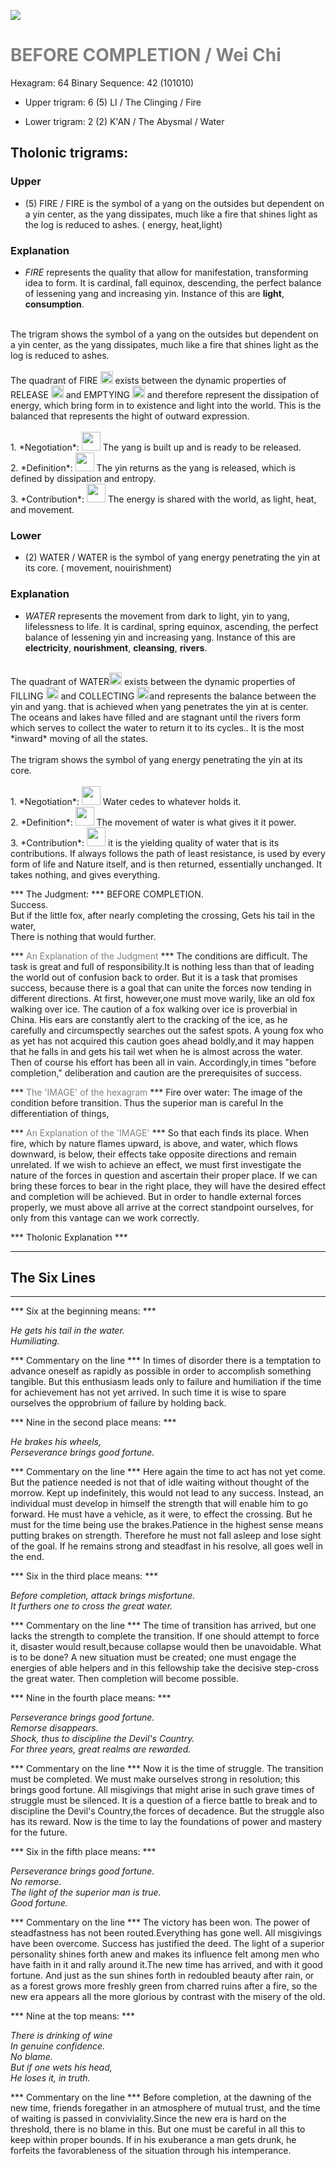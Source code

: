 

![](/assets/hexagram64.png)

# <span style="color:gray">BEFORE COMPLETION /  Wei Chi </span>
Hexagram: 64
Binary Sequence: 42 (101010)

* Upper trigram: 6 (5) LI / The Clinging / Fire

* Lower trigram: 2 (2) K'AN / The Abysmal / Water

## <span style="brown:gray">Tholonic trigrams: </span>

### <span style="brown:gray">Upper </span>

* (5) FIRE / FIRE is the symbol of a yang on the outsides but dependent on a yin center, as the yang dissipates, much like a fire that shines light as the log is reduced to ashes. ( energy, heat,light)

### <span style="brown:gray">Explanation</span>

* *FIRE* represents the quality that allow for manifestation, transforming idea to form. It is cardinal, fall equinox, descending, the perfect balance of lessening yang and increasing yin. Instance of this are **light**, **consumption**.<br/>
<br/>
The trigram shows the symbol of a yang on the outsides but dependent on a yin center, as the yang dissipates, much like a fire that shines light as the log is reduced to ashes.<br/>
<br/>
The quadrant of FIRE <img src="../Images/bc/trigram-b05.png" style="width:20px"/> exists between the dynamic properties of RELEASE <img src="../Images/bc/trigram-b06.png" style="width:20px"/> and EMPTYING <img src="../Images/bc/trigram-b04.png" style="width:20px"/> and therefore represent the dissipation of energy, which bring form in to existence and light into the world. This is the balanced that represents the hight of outward expression.<br/>
<br/>
1. *Negotiation*: <img src="../Images/bc/yang.png" style="width:30px"/> The yang is built up and is ready to be released.<br/>
2. *Definition*: <img src="../Images/bc/yin.png" style="width:30px"/> The yin returns as the yang is released, which is defined by dissipation and entropy.<br/>
3. *Contribution*: <img src="../Images/bc/yang.png" style="width:30px"/> The energy is shared with the world, as light, heat, and movement. <br/>


### <span style="brown:gray">Lower </span>

* (2) WATER / WATER is the symbol of yang energy penetrating the yin at its core.  ( movement, nouirishment)

### <span style="brown:gray">Explanation</span>

* *WATER* represents the movement from dark to light, yin to yang, lifelessness to life.  It is cardinal, spring equinox, ascending, the perfect balance of lessening yin and increasing yang. Instance of this are **electricity**, **nourishment**, **cleansing**, **rivers**.<br/>
<br/>
The quadrant of WATER<img src="../Images/bc/trigram-b02.png" style="width:20px"/> exists between the dynamic properties of FILLING <img src="../Images/bc/trigram-b01.png" style="width:20px"/> and COLLECTING <img src="../Images/bc/trigram-b03.png" style="width:20px"/>and represents the balance between the yin and yang. that is achieved when yang penetrates the yin at is center. The oceans and lakes have filled and are stagnant until the rivers form which serves to collect the water to return it to its cycles..  It is the most *inward* moving of all the states.<br/>
<br/>
The trigram shows the symbol of yang energy penetrating the yin at its core. <br/>
<br/>
1. *Negotiation*: <img src="../Images/bc/yin.png" style="width:30px"/> Water cedes to whatever holds it.<br/>
2. *Definition*: <img src="../Images/bc/yang.png" style="width:30px"/> The movement of water is what gives it it power.<br/>
3. *Contribution*: <img src="../Images/bc/yin.png" style="width:30px"/> it is the yielding quality of water that is its contributions. If always follows the path of least resistance, is used by every form of life and Nature itself, and is then returned, essentially unchanged. It takes nothing, and gives everything.



*** The Judgment: ***
BEFORE COMPLETION.<br/>
Success.<br/>
But if the little fox, after nearly completing the crossing, Gets his tail in the water,<br/>
There is nothing that would further.


*** <span style="color:gray">An Explanation of the Judgment</span> ***
The conditions are difficult. The task is great and full of responsibility.It is nothing less than that of leading the world out of confusion back to order. But it is a task that promises success, because there is a goal that can unite the forces now tending in different directions. At first, however,one must move warily, like an old fox walking over ice. The caution of a fox walking over ice is proverbial in China. His ears are constantly alert to the cracking of the ice, as he carefully and circumspectly searches out the safest spots. A young fox who as yet has not acquired this caution goes ahead boldly,and it may happen that he falls in and gets his tail wet when he is almost across the water. Then of course his effort has been all in vain. Accordingly,in times "before completion," deliberation and caution are the prerequisites of success.

*** <span style="color:gray">The 'IMAGE' of the hexagram</span> ***
Fire over water: The image of the condition before transition. Thus the superior man is careful In the differentiation of things,

*** <span style="color:gray">An Explanation of the 'IMAGE'</span> ***
So that each finds its place. When fire, which by nature flames upward, is above, and water, which flows downward, is below, their effects take opposite directions and remain unrelated. If we wish to achieve an effect, we must first investigate the nature of the forces in question and ascertain their proper place. If we can bring these forces to bear in the right place, they will have the desired effect and completion will be achieved. But in order to handle external forces properly, we must above all arrive at the correct standpoint ourselves, for only from this vantage can we work correctly.

*** <span style="brown:gray">Tholonic Explanation </span> ***





---
## The Six Lines ##
---
*** Six at the beginning means: ***

_He gets his tail in the water.<br/>
Humiliating._

*** Commentary on the line ***
In times of disorder there is a temptation to advance oneself as rapidly as possible in order to accomplish something tangible. But this enthusiasm leads only to failure and humiliation if the time for achievement has not yet arrived. In such time it is wise to spare ourselves the opprobrium of failure by holding back.

*** Nine in the second place means: ***

_He brakes his wheels,<br/>
Perseverance brings good fortune._

*** Commentary on the line ***
Here again the time to act has not yet come. But the patience needed is not that of idle waiting without thought of the morrow. Kept up indefinitely, this would not lead to any success. Instead, an individual must develop in himself the strength that will enable him to go forward. He must have a vehicle, as it were, to effect the crossing. But he must for the time being use the brakes.Patience in the highest sense means putting brakes on strength. Therefore he must not fall asleep and lose sight of the goal. If he remains strong and steadfast in his resolve, all goes well in the end.

*** Six in the third place means: ***

_Before completion, attack brings misfortune.<br/>
It furthers one to cross the great water._

*** Commentary on the line ***
The time of transition has arrived, but one lacks the strength to complete the transition. If one should attempt to force it, disaster would result,because collapse would then be unavoidable. What is to be done? A new situation must be created; one must engage the energies of able helpers and in this fellowship take the decisive step-cross the great water. Then completion will become possible.

*** Nine in the fourth place means: ***

_Perseverance brings good fortune.<br/>
Remorse disappears.<br/>
Shock, thus to discipline the Devil's Country.<br/>
For three years, great realms are rewarded._

*** Commentary on the line ***
Now it is the time of struggle. The transition must be completed. We must make ourselves strong in resolution; this brings good fortune. All misgivings that might arise in such grave times of struggle must be silenced. It is a question of a fierce battle to break and to discipline the Devil's Country,the forces of decadence. But the struggle also has its reward. Now is the time to lay the foundations of power and mastery for the future.

*** Six in the fifth place means: ***

_Perseverance brings good fortune.<br/>
No remorse.<br/>
The light of the superior man is true.<br/>
Good fortune._

*** Commentary on the line ***
The victory has been won. The power of steadfastness has not been routed.Everything has gone well. All misgivings have been overcome. Success has justified the deed. The light of a superior personality shines forth anew and makes its influence felt among men who have faith in it and rally around it.The new time has arrived, and with it good fortune. And just as the sun shines forth in redoubled beauty after rain, or as a forest grows more freshly green from charred ruins after a fire, so the new era appears all the more glorious by contrast with the misery of the old.

*** Nine at the top means: ***

_There is drinking of wine<br/>
In genuine confidence.<br/>
No blame.<br/>
But if one wets his head,<br/>
He loses it, in truth._

*** Commentary on the line ***
Before completion, at the dawning of the new time, friends foregather in an atmosphere of mutual trust, and the time of waiting is passed in conviviality.Since the new era is hard on the threshold, there is no blame in this. But one must be careful in all this to keep within proper bounds. If in his exuberance a man gets drunk, he forfeits the favorableness of the situation through his intemperance.

